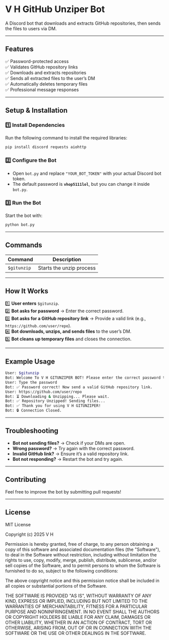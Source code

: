 # **V H GitHub Unziper Bot**

A Discord bot that downloads and extracts GitHub repositories, then sends the files to users via DM.

---

## Features

✅ Password-protected access  
✅ Validates GitHub repository links  
✅ Downloads and extracts repositories  
✅ Sends all extracted files to the user’s DM  
✅ Automatically deletes temporary files  
✅ Professional message responses  

---

## Setup & Installation

### 1️⃣ Install Dependencies
Run the following command to install the required libraries:
```sh
pip install discord requests aiohttp
```

### 2️⃣ Configure the Bot
- Open `bot.py` and replace `"YOUR_BOT_TOKEN"` with your actual Discord bot token.  
- The default password is **`vhop5111lol`**, but you can change it inside `bot.py`.  

### 3️⃣ Run the Bot
Start the bot with:
```sh
python bot.py
```

---

## Commands

| Command | Description |
|---------|-------------|
| `$gitunzip` | Starts the unzip process |

---

## How It Works

1️⃣ **User enters** `$gitunzip`.  
2️⃣ **Bot asks for password** → Enter the correct password.  
3️⃣ **Bot asks for a GitHub repository link** → Provide a valid link (e.g., `https://github.com/user/repo`).  
4️⃣ **Bot downloads, unzips, and sends files** to the user’s DM.  
5️⃣ **Bot cleans up temporary files** and closes the connection.  

---

## Example Usage

```sh
User: $gitunzip  
Bot: Welcome To V H GITUNZIPER BOT! Please enter the correct password to continue.  
User: Type the password 
Bot: ✅ Password correct! Now send a valid GitHub repository link.  
User: https://github.com/user/repo  
Bot: ⏳ Downloading & Unzipping... Please wait.  
Bot: ✅ Repository Unzipped! Sending files...  
Bot: ✅ Thank you for using V H GITUNZIPER!  
Bot: 🔒 Connection Closed.  
```

---

## Troubleshooting

- **Bot not sending files?** → Check if your DMs are open.  
- **Wrong password?** → Try again with the correct password.  
- **Invalid GitHub link?** → Ensure it’s a valid repository link.  
- **Bot not responding?** → Restart the bot and try again.  

---

## Contributing

Feel free to improve the bot by submitting pull requests!  

---

## License

MIT License

Copyright (c) 2025 V H

Permission is hereby granted, free of charge, to any person obtaining a copy
of this software and associated documentation files (the "Software"), to deal
in the Software without restriction, including without limitation the rights
to use, copy, modify, merge, publish, distribute, sublicense, and/or sell
copies of the Software, and to permit persons to whom the Software is
furnished to do so, subject to the following conditions:

The above copyright notice and this permission notice shall be included in all
copies or substantial portions of the Software.

THE SOFTWARE IS PROVIDED "AS IS", WITHOUT WARRANTY OF ANY KIND, EXPRESS OR
IMPLIED, INCLUDING BUT NOT LIMITED TO THE WARRANTIES OF MERCHANTABILITY,
FITNESS FOR A PARTICULAR PURPOSE AND NONINFRINGEMENT. IN NO EVENT SHALL THE
AUTHORS OR COPYRIGHT HOLDERS BE LIABLE FOR ANY CLAIM, DAMAGES OR OTHER
LIABILITY, WHETHER IN AN ACTION OF CONTRACT, TORT OR OTHERWISE, ARISING FROM,
OUT OF OR IN CONNECTION WITH THE SOFTWARE OR THE USE OR OTHER DEALINGS IN THE
SOFTWARE.

